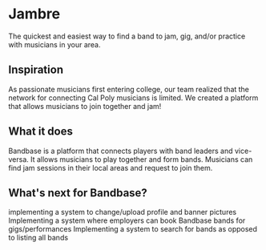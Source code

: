 # Jambre
The quickest and easiest way to find a band to jam, gig, and/or practice with musicians in your area.
## Inspiration
As passionate musicians first entering college, our team realized that the network for connecting Cal Poly musicians is limited. We created a platform that allows musicians to join together and jam!

## What it does
Bandbase is a platform that connects players with band leaders and vice-versa. It allows musicians to play together and form bands. Musicians can find jam sessions in their local areas and request to join them.

## What's next for Bandbase?
implementing a system to change/upload profile and banner pictures
Implementing a system where employers can book Bandbase bands for gigs/performances
Implementing a system to search for bands as opposed to listing all bands
